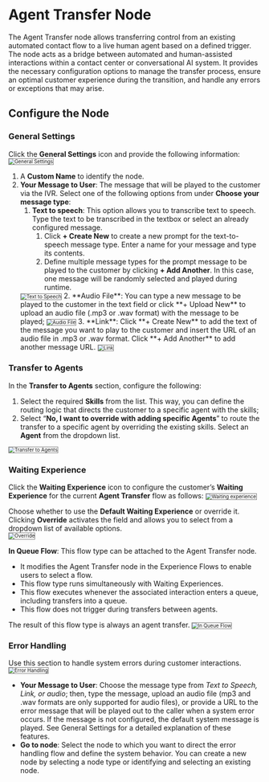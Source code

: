 # Agent Transfer Node

The Agent Transfer node allows transferring control from an existing automated contact flow to a live human agent based on a defined trigger. The node acts as a bridge between automated and human-assisted interactions within a contact center or conversational AI system. It provides the necessary configuration options to manage the transfer process, ensure an optimal customer experience during the transition, and handle any errors or exceptions that may arise.

## Configure the Node

### General Settings

Click the **General Settings** icon and provide the following information:
<img src="./../images/general-settings--agent-transfer.png" alt="General Settings" title="General Settings" style="border: 1px solid gray; zoom:70%;">

1. A **Custom Name** to identify the node.
2. **Your Message to User**: The message that will be played to the customer via the IVR. Select one of the following options from under **Choose your message type**:
    1. **Text to speech**: This option allows you to transcribe text to speech. Type the text to be transcribed in the textbox or select an already configured message.
        1. Click **+ Create New** to create a new prompt for the text-to-speech message type. Enter a name for your message and type its contents.
        2. Define multiple message types for the prompt message to be played to the customer by clicking **+ Add Another**. In this case, one message will be randomly selected and played during runtime.  
    <img src="./../images/text-to-speech-agent-transfer.png" alt="Text to Speech" title="Text to Speech" style="border: 1px solid gray; zoom:70%;">
    2. **Audio File**: You can type a new message to be played to the customer in the text field or click **+ Upload New** to upload an audio file (.mp3 or .wav format) with the message to be played;
    <img src="./../images/audio-file-agent-transfer.png" alt="Audio File" title="Audio File" style="border: 1px solid gray; zoom:70%;">
    3. **Link**: Click **+ Create New** to add the text of the message you want to play to the customer and insert the URL of an audio file in .mp3 or .wav format. Click **+ Add Another** to add another message URL.
    <img src="./../images/link-agent-transfer.png" alt="Link" title="Link" style="border: 1px solid gray; zoom:70%;">

### Transfer to Agents

In the **Transfer to Agents** section, configure the following:

1. Select the required **Skills** from the list. This way, you can define the routing logic that directs the customer to a specific agent with the skills;
2. Select  “**No, I want to override with adding specific Agents**” to route the transfer to a specific agent by overriding the existing skills. Select an **Agent** from the dropdown list.
<img src="./../images/transfer-to-agents.png" alt="Transfer to Agents" title="Transfer to Agents" style="border: 1px solid gray; zoom:70%;">

### Waiting Experience

Click the **Waiting Experience** icon to configure the customer’s **Waiting Experience** for the current **Agent Transfer** flow as follows:
<img src="./../images/waiting-experience.png" alt="Waiting experience" title="Waiting Experience" style="border: 1px solid gray; zoom:70%;">

Choose whether to use the **Default Waiting Experience** or override it. Clicking **Override** activates the field and allows you to select from a dropdown list of available options.  
<img src="./../images/override.png" alt="Override" title="Override" style="border: 1px solid gray; zoom:70%;">

**In Queue Flow**: This flow type can be attached to the Agent Transfer node.

* It modifies the Agent Transfer node in the Experience Flows to enable users to select a flow.
* This flow type runs simultaneously with Waiting Experiences.
* This flow executes whenever the associated interaction enters a queue, including transfers into a queue.
* This flow does not trigger during transfers between agents.

The result of this flow type is always an agent transfer.
<img src="./../images/in-queue-flow.png" alt="In Queue Flow" title="In Queue Flow" style="border: 1px solid gray; zoom:70%;">

### Error Handling

Use this section to handle system errors during customer interactions.
<img src="./../images/error-handling-agent-transfer.png" alt="Error Handling" title="Error Handling" style="border: 1px solid gray; zoom:70%;">

* **Your Message to User**: Choose the message type from _Text to Speech, Link, or audio_; then, type the message, upload an audio file (mp3 and .wav formats are only supported for audio files), or provide a URL to the error message that will be played out to the caller when a system error occurs. If the message is not configured, the default system message is played. See General Settings for a detailed explanation of these features.
* **Go to node**: Select the node to which you want to direct the error handling flow and define the system behavior. You can create a new node by selecting a node type or identifying and selecting an existing node.